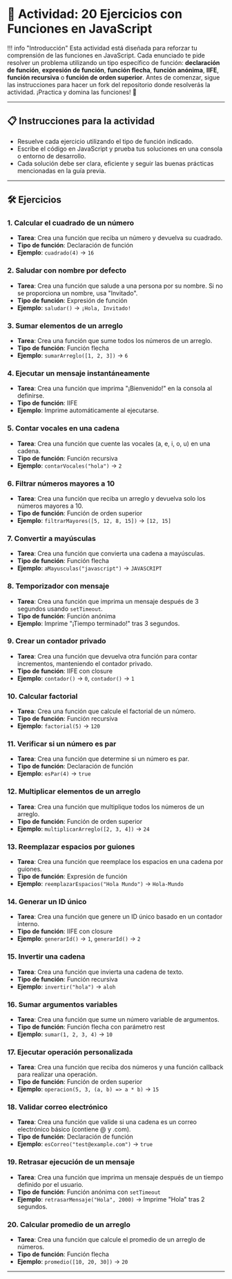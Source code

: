 # 🎯 Actividad: 20 Ejercicios con Funciones en JavaScript

!!! info "Introducción"
    Esta actividad está diseñada para reforzar tu comprensión de las funciones en JavaScript. Cada enunciado te pide resolver un problema utilizando un tipo específico de función: **declaración de función**, **expresión de función**, **función flecha**, **función anónima**, **IIFE**, **función recursiva** o **función de orden superior**. Antes de comenzar, sigue las instrucciones para hacer un fork del repositorio donde resolverás la actividad. ¡Practica y domina las funciones! 🚀

---


## 📋 Instrucciones para la actividad

- Resuelve cada ejercicio utilizando el tipo de función indicado.
- Escribe el código en JavaScript y prueba tus soluciones en una consola o entorno de desarrollo.
- Cada solución debe ser clara, eficiente y seguir las buenas prácticas mencionadas en la guía previa.

---

## 🛠️ Ejercicios

### 1. **Calcular el cuadrado de un número**
- **Tarea**: Crea una función que reciba un número y devuelva su cuadrado.
- **Tipo de función**: Declaración de función
- **Ejemplo**: `cuadrado(4)` → `16`

### 2. **Saludar con nombre por defecto**
- **Tarea**: Crea una función que salude a una persona por su nombre. Si no se proporciona un nombre, usa "Invitado".
- **Tipo de función**: Expresión de función
- **Ejemplo**: `saludar()` → `¡Hola, Invitado!`

### 3. **Sumar elementos de un arreglo**
- **Tarea**: Crea una función que sume todos los números de un arreglo.
- **Tipo de función**: Función flecha
- **Ejemplo**: `sumarArreglo([1, 2, 3])` → `6`

### 4. **Ejecutar un mensaje instantáneamente**
- **Tarea**: Crea una función que imprima "¡Bienvenido!" en la consola al definirse.
- **Tipo de función**: IIFE
- **Ejemplo**: Imprime automáticamente al ejecutarse.

### 5. **Contar vocales en una cadena**
- **Tarea**: Crea una función que cuente las vocales (a, e, i, o, u) en una cadena.
- **Tipo de función**: Función recursiva
- **Ejemplo**: `contarVocales("hola")` → `2`

### 6. **Filtrar números mayores a 10**
- **Tarea**: Crea una función que reciba un arreglo y devuelva solo los números mayores a 10.
- **Tipo de función**: Función de orden superior
- **Ejemplo**: `filtrarMayores([5, 12, 8, 15])` → `[12, 15]`

### 7. **Convertir a mayúsculas**
- **Tarea**: Crea una función que convierta una cadena a mayúsculas.
- **Tipo de función**: Función flecha
- **Ejemplo**: `aMayusculas("javascript")` → `JAVASCRIPT`

### 8. **Temporizador con mensaje**
- **Tarea**: Crea una función que imprima un mensaje después de 3 segundos usando `setTimeout`.
- **Tipo de función**: Función anónima
- **Ejemplo**: Imprime "¡Tiempo terminado!" tras 3 segundos.

### 9. **Crear un contador privado**
- **Tarea**: Crea una función que devuelva otra función para contar incrementos, manteniendo el contador privado.
- **Tipo de función**: IIFE con closure
- **Ejemplo**: `contador()` → `0`, `contador()` → `1`

### 10. **Calcular factorial**
- **Tarea**: Crea una función que calcule el factorial de un número.
- **Tipo de función**: Función recursiva
- **Ejemplo**: `factorial(5)` → `120`

### 11. **Verificar si un número es par**
- **Tarea**: Crea una función que determine si un número es par.
- **Tipo de función**: Declaración de función
- **Ejemplo**: `esPar(4)` → `true`

### 12. **Multiplicar elementos de un arreglo**
- **Tarea**: Crea una función que multiplique todos los números de un arreglo.
- **Tipo de función**: Función de orden superior
- **Ejemplo**: `multiplicarArreglo([2, 3, 4])` → `24`

### 13. **Reemplazar espacios por guiones**
- **Tarea**: Crea una función que reemplace los espacios en una cadena por guiones.
- **Tipo de función**: Expresión de función
- **Ejemplo**: `reemplazarEspacios("Hola Mundo")` → `Hola-Mundo`

### 14. **Generar un ID único**
- **Tarea**: Crea una función que genere un ID único basado en un contador interno.
- **Tipo de función**: IIFE con closure
- **Ejemplo**: `generarId()` → `1`, `generarId()` → `2`

### 15. **Invertir una cadena**
- **Tarea**: Crea una función que invierta una cadena de texto.
- **Tipo de función**: Función recursiva
- **Ejemplo**: `invertir("hola")` → `aloh`

### 16. **Sumar argumentos variables**
- **Tarea**: Crea una función que sume un número variable de argumentos.
- **Tipo de función**: Función flecha con parámetro rest
- **Ejemplo**: `sumar(1, 2, 3, 4)` → `10`

### 17. **Ejecutar operación personalizada**
- **Tarea**: Crea una función que reciba dos números y una función callback para realizar una operación.
- **Tipo de función**: Función de orden superior
- **Ejemplo**: `operacion(5, 3, (a, b) => a * b)` → `15`

### 18. **Validar correo electrónico**
- **Tarea**: Crea una función que valide si una cadena es un correo electrónico básico (contiene @ y .com).
- **Tipo de función**: Declaración de función
- **Ejemplo**: `esCorreo("test@example.com")` → `true`

### 19. **Retrasar ejecución de un mensaje**
- **Tarea**: Crea una función que imprima un mensaje después de un tiempo definido por el usuario.
- **Tipo de función**: Función anónima con `setTimeout`
- **Ejemplo**: `retrasarMensaje("Hola", 2000)` → Imprime "Hola" tras 2 segundos.

### 20. **Calcular promedio de un arreglo**
- **Tarea**: Crea una función que calcule el promedio de un arreglo de números.
- **Tipo de función**: Función flecha
- **Ejemplo**: `promedio([10, 20, 30])` → `20`

---

